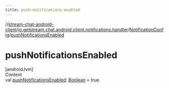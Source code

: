```yaml
---
title: push-notifications-enabled
---
```

//[stream-chat-android-client](../../../index.md)/[io.getstream.chat.android.client.notifications.handler](../index.md)/[NotificationConfig](index.md)/[pushNotificationsEnabled](pushNotificationsEnabled.md)



# pushNotificationsEnabled  
[androidJvm]  
Content  
val [pushNotificationsEnabled](pushNotificationsEnabled.md): [Boolean](https://kotlinlang.org/api/latest/jvm/stdlib/kotlin/-boolean/index.html) = true  



